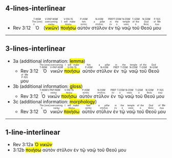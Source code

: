 ## 4-lines-interlinear
- Rev 3:12 <RUBY><ruby><ruby>Ὁ<rt>ὁ</rt></ruby><rt>The [one]</rt></ruby><rt>T-NSM</rt></RUBY> (<RUBY><ruby><ruby><mark class='ptc'>νικῶν</mark><rt>νικάω</rt></ruby><rt>overcoming</rt></ruby><rt>V-PAP-NSM</rt></RUBY>) <RUBY><ruby><ruby><mark class='verb'>ποιήσω</mark><rt>ποιέω</rt></ruby><rt>I will make</rt></ruby><rt>V-FAI-1S</rt></RUBY>  <RUBY><ruby><ruby>αὐτὸν<rt>αὐτός</rt></ruby><rt>him</rt></ruby><rt>P-ASM</rt></RUBY> <RUBY><ruby><ruby>στῦλον<rt>στῦλος</rt></ruby><rt>a pillar</rt></ruby><rt>N-ASM</rt></RUBY> <RUBY><ruby><ruby>ἐν<rt>ἐν</rt></ruby><rt>in</rt></ruby><rt>PREP</rt></RUBY> <RUBY><ruby><ruby>τῷ<rt>ὁ</rt></ruby><rt>the</rt></ruby><rt>T-DSM</rt></RUBY> <RUBY><ruby><ruby>ναῷ<rt>ναός</rt></ruby><rt>temple</rt></ruby><rt>N-DSM</rt></RUBY> <RUBY><ruby><ruby>τοῦ<rt>ὁ</rt></ruby><rt>of the</rt></ruby><rt>T-GSM</rt></RUBY> <RUBY><ruby><ruby>Θεοῦ<rt>θεός</rt></ruby><rt>God</rt></ruby><rt>N-GSM</rt></RUBY> <RUBY><ruby><ruby>μου<rt>ἐγώ</rt></ruby><rt>of Me</rt></ruby><rt>P-1GS</rt></RUBY>

---
## 3-lines-interlinear

- 3a (additional information: <mark class='red'>lemma</mark>)
	- Rev 3:12 <span title="ὁ"><RUBY><ruby><ruby>Ὁ<rt>T-NSM</rt></ruby><rt>The [one]</rt></ruby></span> <span title="νικάω"><RUBY><ruby><ruby><em>νικῶν</em><rt>V-PAP-NSM</rt></ruby><rt>overcoming</rt></ruby></span> <span title="ποιέω"><RUBY><ruby><ruby><mark class='verb'>ποιήσω</mark><rt>V-FAI-1S</rt></ruby><rt>I will make</rt></ruby></span>  <span title="αὐτός"><RUBY><ruby><ruby>αὐτὸν<rt>P-ASM</rt></ruby><rt>him</rt></ruby></span> <span title="στῦλος"><RUBY><ruby><ruby>στῦλον<rt>N-ASM</rt></ruby><rt>a pillar</rt></ruby></span> <span title="ἐν"><RUBY><ruby><ruby>ἐν<rt>PREP</rt></ruby><rt>in</rt></ruby></span> <span title="ὁ"><RUBY><ruby><ruby>τῷ<rt>T-DSM</rt></ruby><rt>the</rt></ruby></span> <span title="ναός"><RUBY><ruby><ruby>ναῷ<rt>N-DSM</rt></ruby><rt>temple</rt></ruby></span> <span title="ὁ"><RUBY><ruby><ruby>τοῦ<rt>T-GSM</rt></ruby><rt>of the</rt></ruby></span> <span title="θεός"><RUBY><ruby><ruby>Θεοῦ<rt>N-GSM</rt></ruby><rt>God</rt></ruby></span> <span title="ἐγώ"><RUBY><ruby><ruby>μου<rt>P-1GS</rt></ruby><rt>of Me</rt></ruby></span>
- 3b (additional information: <mark class='red'>gloss</mark>)
	- Rev 3:12 <span title="The [one]"><RUBY><ruby><ruby>Ὁ<rt>ὁ</rt></ruby><rt>T-NSM</rt></ruby></span> <span title="overcoming"><RUBY><ruby><ruby><em>νικῶν</em><rt>νικάω</rt></ruby><rt>V-PAP-NSM</rt></ruby></span> <span title="I will make"><RUBY><ruby><ruby><mark class='verb'>ποιήσω</mark><rt>ποιέω</rt></ruby><rt>V-FAI-1S</rt></ruby></span>  <span title="him"><RUBY><ruby><ruby>αὐτὸν<rt>αὐτός</rt></ruby><rt>P-ASM</rt></ruby></span> <span title="a pillar"><RUBY><ruby><ruby>στῦλον<rt>στῦλος</rt></ruby><rt>N-ASM</rt></ruby></span> <span title="in"><RUBY><ruby><ruby>ἐν<rt>ἐν</rt></ruby><rt>PREP</rt></ruby></span> <span title="the"><RUBY><ruby><ruby>τῷ<rt>ὁ</rt></ruby><rt>T-DSM</rt></ruby></span> <span title="temple"><RUBY><ruby><ruby>ναῷ<rt>ναός</rt></ruby><rt>N-DSM</rt></ruby></span> <span title="of the"><RUBY><ruby><ruby>τοῦ<rt>ὁ</rt></ruby><rt>T-GSM</rt></ruby></span> <span title="God"><RUBY><ruby><ruby>Θεοῦ<rt>θεός</rt></ruby><rt>N-GSM</rt></ruby></span> <span title="of Me"><RUBY><ruby><ruby>μου<rt>ἐγώ</rt></ruby><rt>P-1GS</rt></ruby></span>
- 3c (additional information: <mark class='red'>morphology</mark>)
	- Rev 3:12 <span title="T-NSM" href="#"><RUBY><ruby><ruby>Ὁ<rt>ὁ</rt></ruby><rt>The [one]</rt></ruby></span> <span title="V-PAP-NSM" href="#"><RUBY><ruby><ruby><em>νικῶν</em><rt>νικάω</rt></ruby><rt>overcoming</rt></ruby></span> <span title="V-FAI-1S" href="#"><RUBY><ruby><ruby><mark class='verb'>ποιήσω</mark><rt>ποιέω</rt></ruby><rt>I will make</rt></ruby></span>  <span title="P-ASM" href="#"><RUBY><ruby><ruby>αὐτὸν<rt>αὐτός</rt></ruby><rt>him</rt></ruby></span> <span title="N-ASM" href="#"><RUBY><ruby><ruby>στῦλον<rt>στῦλος</rt></ruby><rt>a pillar</rt></ruby></span> <span title="PREP" href="#"><RUBY><ruby><ruby>ἐν<rt>ἐν</rt></ruby><rt>in</rt></ruby></span> <span title="T-DSM" href="#"><RUBY><ruby><ruby>τῷ<rt>ὁ</rt></ruby><rt>the</rt></ruby></span> <span title="N-DSM" href="#"><RUBY><ruby><ruby>ναῷ<rt>ναός</rt></ruby><rt>temple</rt></ruby></span> <span title="T-GSM" href="#"><RUBY><ruby><ruby>τοῦ<rt>ὁ</rt></ruby><rt>of the</rt></ruby></span> <span title="N-GSM" href="#"><RUBY><ruby><ruby>Θεοῦ<rt>θεός</rt></ruby><rt>God</rt></ruby></span> <span title="P-1GS" href="#"><RUBY><ruby><ruby>μου<rt>ἐγώ</rt></ruby><rt>of Me</rt></ruby></span>

---
## 1-line-interlinear
- Rev 3:12a <mark class='S'><span title="ὁ&#10;T-NSM&#10;The [one]">Ὁ</span> <span title="νικάω&#10;V-PAP-NSM&#10;overcoming"><em>νικῶν</em></span></mark> 
- 3:12b <span title="ποιέω&#10;V-FAI-1S&#10;I will make"><mark class='verb'>ποιήσω</mark></span> <span title="αὐτός&#10;P-ASM&#10;him">αὐτὸν</span> <span title="στῦλος&#10;N-ASM&#10;a pillar">στῦλον</span> <span title="ἐν&#10;PREP&#10;in">ἐν</span> <span title="ὁ&#10;T-DSM&#10;the">τῷ</span> <span title="ναός&#10;N-DSM&#10;temple">ναῷ</span> <span title="ὁ&#10;T-GSM&#10;of the">τοῦ</span> <span title="θεός&#10;N-GSM&#10;God">Θεοῦ</span> <span title="ἐγώ&#10;P-1GS&#10;of Me">μου</span></mark>
